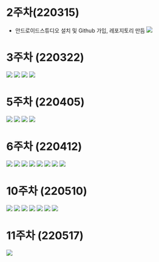 # 2주차(220315)
- 안드로이드스튜디오 설치 및 Github 가입, 레포지토리 만듬
  <img width="" height="" src="./pic/2st.png.PNG"></img>
  
# 3주차 (220322)
  <img width="" height="" src="./pic/3st_메인.PNG"></img>
  <img width="" height="" src="./pic/3st_메세지.PNG"></img>
  <img width="" height="" src="./pic/3st_네이버.PNG"></img>
  <img width="" height="" src="./pic/3st_전화.PNG"></img>
  
# 5주차 (220405)
  <img width="" height="" src="./pic/5주차_1.png"></img>
  <img width="" height="" src="./pic/5주차_2.png"></img>
  <img width="" height="" src="./pic/5주차_3.PNG"></img>
  <img width="" height="" src="./pic/5주차_4.PNG"></img>
  
  # 6주차 (220412)
<img width="" height="" src="./pic/6주차_1.PNG"></img>
<img width="" height="" src="./pic/6주차_2.PNG"></img>
<img width="" height="" src="./pic/6주차_3.PNG"></img>
<img width="" height="" src="./pic/6주차_4.PNG"></img>
<img width="" height="" src="./pic/6주차_5.PNG"></img>
<img width="" height="" src="./pic/6주차_6.PNG"></img>
<img width="" height="" src="./pic/6주차_7.PNG"></img>
<img width="" height="" src="./pic/6주차_8.PNG"></img>

# 10주차 (220510)
<img width="" height="" src="./pic/10주차_1.PNG"></img>
<img width="" height="" src="./pic/10주차_2.PNG"></img>
<img width="" height="" src="./pic/10주차_3.PNG"></img>
<img width="" height="" src="./pic/10주차_4.PNG"></img>
<img width="" height="" src="./pic/10주차_5.PNG"></img>
<img width="" height="" src="./pic/10주차_6.PNG"></img>
<img width="" height="" src="./pic/10주차_7.PNG"></img>

# 11주차 (220517)
<img width="" height="" src="./pic/11주차_결과화면.PNG"></img>
